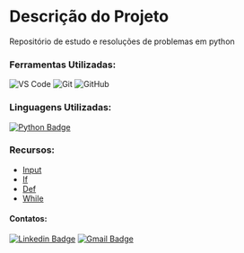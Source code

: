 # Descrição do Projeto

Repositório de estudo e resoluções de problemas em python

### Ferramentas Utilizadas:

![VS Code](http://img.shields.io/badge/-VS%20Code-007ACC?style=flat&logo=visual-studio-code&logoColor=ffffff)
![Git](https://img.shields.io/badge/-Git-%23F05032?style=flat&logo=git&logoColor=ffffff)
![GitHub](https://img.shields.io/badge/-GitHub-181717?style=flat&logo=github&logoColor=ffffff)

### Linguagens Utilizadas:

[![Python Badge](https://img.shields.io/badge/python-%2314354C.svg?style=flat-square&logo=python&logoColor=306998&link=https://docs.python.org/3/)](https://docs.python.org/3/)

### Recursos:

* [Input](https://docs.python.org/3/library/functions.html#input)
* [If](https://docs.python.org/3/tutorial/controlflow.html#if)
* [Def](https://docs.python.org/3/reference/compound_stmts.html#def)
* [While](https://docs.python.org/3/reference/compound_stmts.html#while)

#### Contatos:

[![Linkedin Badge](https://img.shields.io/badge/-LinkedIn-blue?style=flat-square&logo=Linkedin&logoColor=white&link=https://https://www.linkedin.com/in/jodecir/)](https://www.linkedin.com/in/jodecir/) 
[![Gmail Badge](https://img.shields.io/badge/-Gmail-c14438?style=flat-square&logo=Gmail&logoColor=white&link=mailto:jodecirneto@gmail.com)](mailto:jodecirneto@gmail.com)
